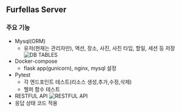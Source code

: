 ## Furfellas Server

### 주요 기능
* Mysql(ORM)
  * 유저(현재는 관리자만), 액션, 장소, 사진, 사진 타입, 할일, 세션 등 저장 
  ![DB TABLES](https://user-images.githubusercontent.com/47915302/140753090-4de6dab3-8556-46b1-b75f-588b7b6c122c.png)
* Docker-compose
  * flask app(gunicorn), nginx, mysql 설정
* Pytest 
  * 각 엔드포인트 테스트(리소스 생성,추가,수정,삭제)
  * 헬퍼 함수 테스트
* RESTFUL API 
 ![RESTFUL API](https://user-images.githubusercontent.com/47915302/140754017-c749bd53-0327-4b38-88b2-a70f14c70045.png)
 * 응답 상태 코드 적용
